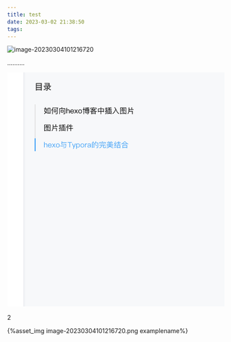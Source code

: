 ```yaml
---
title: test
date: 2023-03-02 21:38:50
tags:
---
```






![image-20230304101216720](image-20230304101216720.png)

..........

![image-20230304101216720](test/image-20230304101216720.png)



2

 {%asset_img image-20230304101216720.png examplename%}



